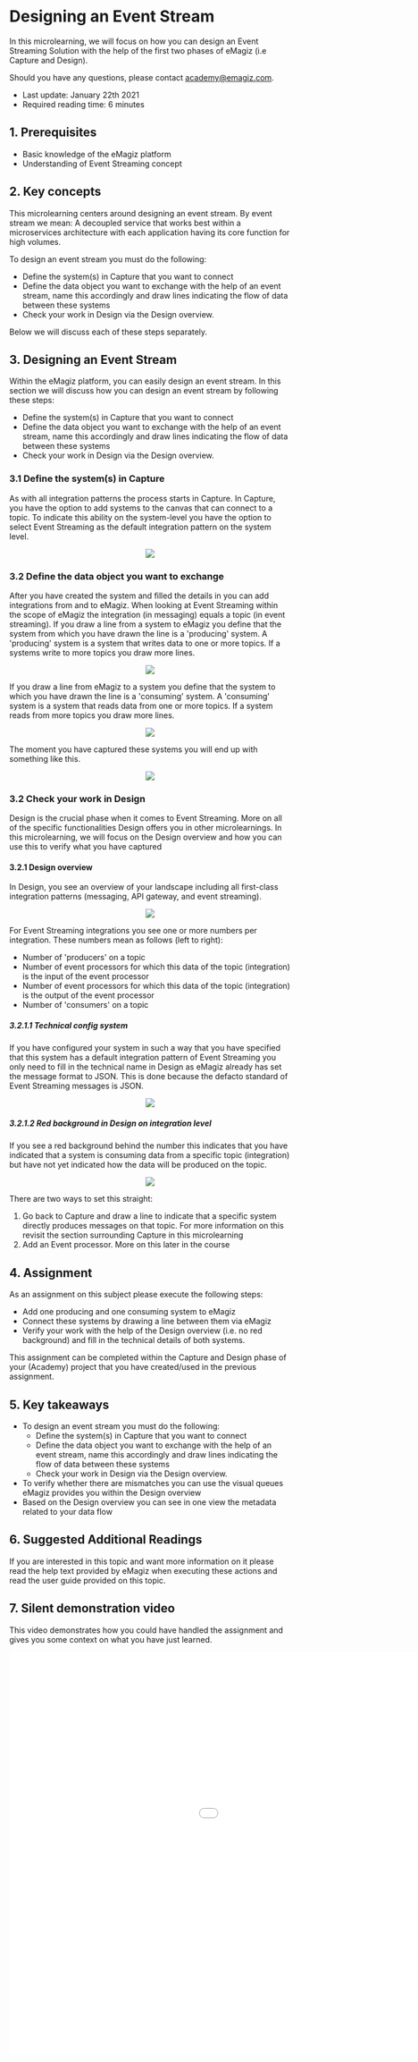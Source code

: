 # Designing an Event Stream

In this microlearning, we will focus on how you can design an Event Streaming Solution with the help of the first two phases of eMagiz (i.e Capture and Design).

Should you have any questions, please contact academy@emagiz.com.

- Last update: January 22th 2021
- Required reading time: 6 minutes

## 1. Prerequisites
- Basic knowledge of the eMagiz platform
- Understanding of Event Streaming concept

## 2. Key concepts
This microlearning centers around designing an event stream.
By event stream we mean: A decoupled service that works best within a microservices architecture with each application having its core function for high volumes.

To design an event stream you must do the following:

- Define the system(s) in Capture that you want to connect
- Define the data object you want to exchange with the help of an event stream, name this accordingly and draw lines indicating the flow of data between these systems
- Check your work in Design via the Design overview.

Below we will discuss each of these steps separately.

## 3. Designing an Event Stream

Within the eMagiz platform, you can easily design an event stream.
In this section we will discuss how you can design an event stream by following these steps:

- Define the system(s) in Capture that you want to connect
- Define the data object you want to exchange with the help of an event stream, name this accordingly and draw lines indicating the flow of data between these systems
- Check your work in Design via the Design overview.

### 3.1 Define the system(s) in Capture

As with all integration patterns the process starts in Capture. In Capture, you have the option to add systems to the canvas that can connect to a topic.
To indicate this ability on the system-level you have the option to select Event Streaming as the default integration pattern on the system level.

<p align="center"><img src="../../img/microlearning/ml-designing-a-event-stream--capture-es-system-config.png"></p>

### 3.2 Define the data object you want to exchange

After you have created the system and filled the details in you can add integrations from and to eMagiz. When looking at Event Streaming within the scope of eMagiz the integration (in messaging) equals a topic (in event streaming).
If you draw a line from a system to eMagiz you define that the system from which you have drawn the line is a 'producing' system. A 'producing' system is a system that writes data to one or more topics. If a systems write to more topics you draw more lines.

<p align="center"><img src="../../img/microlearning/ml-designing-a-event-stream--capture-es-producing-integration.png"></p>

If you draw a line from eMagiz to a system you define that the system to which you have drawn the line is a 'consuming' system. A 'consuming' system is a system that reads data from one or more topics. If a system reads from more topics you draw more lines.

<p align="center"><img src="../../img/microlearning/ml-designing-a-event-stream--capture-es-consuming-integration.png"></p>

The moment you have captured these systems you will end up with something like this.

<p align="center"><img src="../../img/microlearning/ml-designing-a-event-stream--capture-es-result.png"></p>

### 3.2 Check your work in Design

Design is the crucial phase when it comes to Event Streaming. More on all of the specific functionalities Design offers you in other microlearnings. 
In this microlearning, we will focus on the Design overview and how you can use this to verify what you have captured

#### 3.2.1 Design overview

In Design, you see an overview of your landscape including all first-class integration patterns (messaging, API gateway, and event streaming).

<p align="center"><img src="../../img/microlearning/ml-designing-a-event-stream--design-overview.png"></p>

For Event Streaming integrations you see one or more numbers per integration. These numbers mean as follows (left to right):

- Number of 'producers' on a topic
- Number of event processors for which this data of the topic (integration) is the input of the event processor
- Number of event processors for which this data of the topic (integration) is the output of the event processor
- Number of 'consumers' on a topic

##### 3.2.1.1 Technical config system

If you have configured your system in such a way that you have specified that this system has a default integration pattern of Event Streaming you only need to fill in the technical name in Design
as eMagiz already has set the message format to JSON. This is done because the defacto standard of Event Streaming messages is JSON.

<p align="center"><img src="../../img/microlearning/ml-designing-a-event-stream--design-technical-config-system.png"></p>

##### 3.2.1.2 Red background in Design on integration level

If you see a red background behind the number this indicates that you have indicated that a system is consuming data from a specific topic (integration) 
but have not yet indicated how the data will be produced on the topic.

<p align="center"><img src="../../img/microlearning/ml-designing-a-event-stream--design-consumer-without-producer.png"></p>

There are two ways to set this straight:

1. Go back to Capture and draw a line to indicate that a specific system directly produces messages on that topic. For more information on this revisit the section surrounding Capture in this microlearning
2. Add an Event processor. More on this later in the course


## 4. Assignment

As an assignment on this subject please execute the following steps:
- Add one producing and one consuming system to eMagiz
- Connect these systems by drawing a line between them via eMagiz
- Verify your work with the help of the Design overview (i.e. no red background) and fill in the technical details of both systems.

This assignment can be completed within the Capture and Design phase of your (Academy) project that you have created/used in the previous assignment.

## 5. Key takeaways

- To design an event stream you must do the following:
	- Define the system(s) in Capture that you want to connect
	- Define the data object you want to exchange with the help of an event stream, name this accordingly and draw lines indicating the flow of data between these systems
	- Check your work in Design via the Design overview.
- To verify whether there are mismatches you can use the visual queues eMagiz provides you within the Design overview
- Based on the Design overview you can see in one view the metadata related to your data flow

## 6. Suggested Additional Readings

If you are interested in this topic and want more information on it please read the help text provided by eMagiz when executing these actions and read the user guide provided on this topic.

## 7. Silent demonstration video

This video demonstrates how you could have handled the assignment and gives you some context on what you have just learned.

<iframe width="1280" height="720" src="../../vid/microlearning/microlearning-designing-a-event-stream.mp4" frameborder="0" allow="accelerometer; autoplay; clipboard-write; encrypted-media; gyroscope; picture-in-picture" allowfullscreen></iframe>
